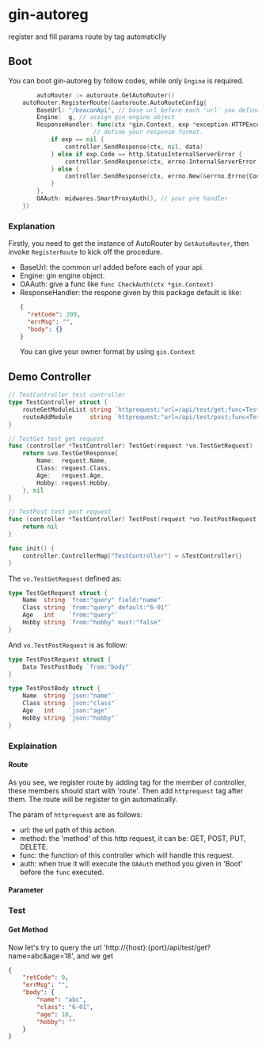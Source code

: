 # gin-autoreg
register and fill params route by tag automaticlly

## Boot
You can boot gin-autoreg by follow codes, while only ```Engine``` is required.
```go
        autoRouter := autoroute.GetAutoRouter()
	autoRouter.RegisterRoute(&autoroute.AutoRouteConfig{
		BaseUrl: "/beaconApi", // base url before each 'url' you defined in controller tag.
		Engine:  g, // assign gin engine object
		ResponseHandler: func(ctx *gin.Context, exp *exception.HTTPException, data interface{}) {
                        // define your response format.
			if exp == nil {
				controller.SendResponse(ctx, nil, data)
			} else if exp.Code == http.StatusInternalServerError {
				controller.SendResponse(ctx, errno.InternalServerError, nil)
			} else {
				controller.SendResponse(ctx, errno.New(&errno.Errno{Code: util.IntToStr(exp.Code), Message: exp.Message}, exp), nil)
			}
		},
		OAAuth: midwares.SmartProxyAuth(), // your pre handler
	})
```

### Explanation
Firstly, you need to get the instance of AutoRouter by ```GetAutoRouter```, then invoke ```RegisterRoute``` to kick off the procedure.
* BaseUrl: the common url added before each of your api.
* Engine: gin engine object.
* OAAuth: give a func like ```func CheckAuth(ctx *gin.Context)```
* ResponseHandler: the respone given by this package default is like:
  ```json
  {
    "retCode": 200,
    "errMsg": "",
    "body": {}
  }
  ```
  You can give your owner format by using ```gin.Context```

## Demo Controller
```go
// TestController test controller
type TestController struct {
	routeGetModuleList string `httprequest:"url=/api/test/get;func=TestGet;method=GET;auth=false"`
	routeAddModule     string `httprequest:"url=/api/test/post;func=TestPost;method=POST;auth=false"`
}

// TestGet test get request
func (controller *TestController) TestGet(request *vo.TestGetRequest) (*vo.TestGetResponse, error) {
	return &vo.TestGetResponse{
		Name:  request.Name,
		Class: request.Class,
		Age:   request.Age,
		Hobby: request.Hobby,
	}, nil
}

// TestPost test post request
func (controller *TestController) TestPost(request *vo.TestPostRequest) error {
	return nil
}

func init() {
	controller.ControllerMap["TestController"] = &TestController{}
}
```

The ```vo.TestGetRequest``` defined as:
```go
type TestGetRequest struct {
	Name  string `from:"query" field:"name"`
	Class string `from:"query" default:"6-01"`
	Age   int    `from:"query"`
	Hobby string `from:"hobby" must:"false"`
}
```

And ```vo.TestPostRequest``` is as follow:
```go
type TestPostRequest struct {
	Data TestPostBody `from:"body"`
}

type TestPostBody struct {
	Name  string `json:"name"`
	Class string `json:"class"`
	Age   int    `json:"age"`
	Hobby string `json:"hobby"`
}
```

### Explaination
#### Route
As you see, we register route by adding tag for the member of controller, these members should start with 'route'. Then add ```httprequest``` tag after them. The route will be register to gin automatically.

The param of ```httprequest``` are as follows:
* url: the url path of this action.
* method: the 'method' of this http request, it can be: GET, POST, PUT, DELETE.
* func: the function of this controller which will handle this request.
* auth: when true it will execute the ```OAAuth``` method you given in 'Boot' before the ```func``` executed.

#### Parameter


### Test
#### Get Method
Now let's try to query the url 'http://{host}:{port}/api/test/get?name=abc&age=18', and we get
```json
{
    "retCode": 0,
    "errMsg": "",
    "body": {
        "name": "abc",
        "class": "6-01",
        "age": 18,
        "hobby": ""
    }
}
```
